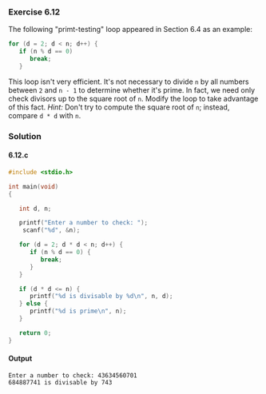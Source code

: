 ### Exercise 6.12
The following "primt-testing" loop appeared in Section 6.4 as an example:
```c
for (d = 2; d < n; d++) {
   if (n % d == 0)
      break;
   }
```
This loop isn't very efficient. It's not necessary to divide `n` by all numbers between `2` and `n - 1` to determine whether it's prime. In fact, we need only check divisors up to the square root of `n`. Modify the loop to take advantage of this fact. *Hint:* Don't try to compute the square root of `n`; instead, compare `d * d` with `n`.
### Solution
#### 6.12.c
```c
#include <stdio.h>

int main(void)
{

   int d, n;

   printf("Enter a number to check: ");
    scanf("%d", &n);

   for (d = 2; d * d < n; d++) {
      if (n % d == 0) {
         break;
      }
   }

   if (d * d <= n) {
      printf("%d is divisable by %d\n", n, d);
   } else {
      printf("%d is prime\n", n);
   }

   return 0;
}
```
#### Output
```
Enter a number to check: 43634560701
684887741 is divisable by 743
```
